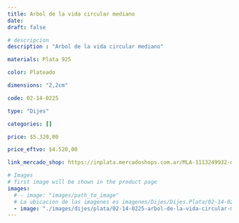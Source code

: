```yaml
---
title: Arbol de la vida circular mediano
date: 
draft: false

# descripcion
description : "Arbol de la vida circular mediano"

materials: Plata 925

color: Plateado

dimensions: "2,2cm"

code: 02-14-0225

type: "Dijes"

categories: []

price: $5.320,00

price_eftvo: $4.520,00

link_mercado_shop: https://inplata.mercadoshops.com.ar/MLA-1113249932-dije-plata-árbol-de-la-vida-circular-mediano-celta-_JM

# Images
# first image will be shown in the product page
images:
  # - image: "images/path_to_image"
  # La ubicacion de las imagenes es imagenes/Dijes/Dijes.Plata/02-14-0225-arbol-de-la-vida-circular-mediano
  - image: "./images/dijes/plata/02-14-0225-arbol-de-la-vida-circular-mediano.JPG"
---
```

